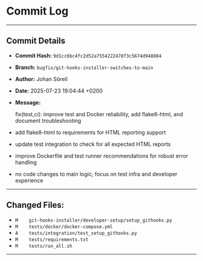 # Commit Log

---

## Commit Details

- **Commit Hash:**   `9d1cc6bc4fc2d52a7554222478f3c5674d948804`
- **Branch:**        `bugfix/git-hooks-installer-switches-to-main`
- **Author:**        Johan Sörell
- **Date:**          2025-07-23 19:04:44 +0200
- **Message:**

  fix(test,ci): improve test and Docker reliability, add flake8-html, and document troubleshooting

- add flake8-html to requirements for HTML reporting support
- update test integration to check for all expected HTML reports
- improve Dockerfile and test runner recommendations for robust error handling
- no code changes to main logic; focus on test infra and developer experience

---

## Changed Files:

- `M	git-hooks-installer/developer-setup/setup_githooks.py`
- `M	tests/docker/docker-compose.yml`
- `A	tests/integration/test_setup_githooks.py`
- `M	tests/requirements.txt`
- `M	tests/run_all.sh`

---
